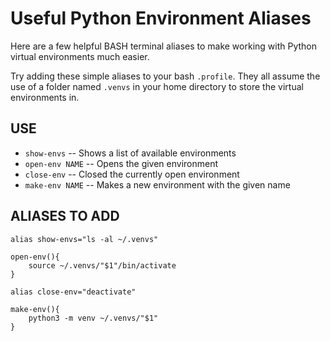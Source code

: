 # Useful Python Environment Aliases

Here are a few helpful BASH terminal aliases to make working with Python virtual environments much easier.

Try adding these simple aliases to your bash `.profile`.
They all assume the use of a folder named `.venvs` in your home directory to store the virtual environments in.


## USE
- `show-envs`       -- Shows a list of available environments
- `open-env NAME`   -- Opens the given environment
- `close-env`       -- Closed the currently open environment
- `make-env NAME`   -- Makes a new environment with the given name


## ALIASES TO ADD
```
alias show-envs="ls -al ~/.venvs"
```

```
open-env(){
    source ~/.venvs/"$1"/bin/activate
}
```

```
alias close-env="deactivate"
```

```
make-env(){
    python3 -m venv ~/.venvs/"$1"
}
```
